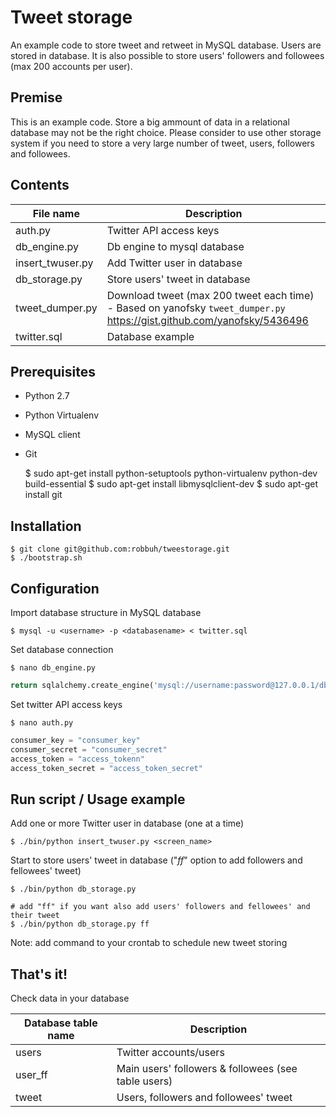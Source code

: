 Tweet storage
=============

An example code to store tweet and retweet in MySQL database.  Users are stored in database. 
It is also possible to store users' followers and followees (max 200 accounts per user).

Premise
--------
This is an example code. Store a big ammount of data in a relational database may not be the right choice. Please consider to use other storage system if you need to store a very large number of tweet, users, followers and followees.


Contents
-------------

| File name   | Description     |  
| --------|---------|
| auth.py  | Twitter API access keys |
| db_engine.py | Db engine to mysql database |
| insert_twuser.py | Add Twitter user in database |
|db_storage.py | Store users' tweet in database |
|tweet_dumper.py| Download tweet (max 200 tweet each time) - Based on yanofsky `tweet_dumper.py` <https://gist.github.com/yanofsky/5436496> |
|twitter.sql| Database example|

Prerequisites
-------------

- Python 2.7
- Python Virtualenv
- MySQL client
- Git



    $ sudo apt-get install python-setuptools python-virtualenv python-dev build-essential
    $ sudo apt-get install libmysqlclient-dev 
    $ sudo apt-get install git


Installation
-------------

    $ git clone git@github.com:robbuh/tweestorage.git
    $ ./bootstrap.sh


Configuration
-----------------

Import database structure in MySQL database

    $ mysql -u <username> -p <databasename> < twitter.sql

Set database connection

    $ nano db_engine.py

```py
return sqlalchemy.create_engine('mysql://username:password@127.0.0.1/db_name?charset=utf8mb4')
 ```

Set twitter API access keys

    $ nano auth.py

```py
consumer_key = "consumer_key"
consumer_secret = "consumer_secret"
access_token = "access_tokenn"
access_token_secret = "access_token_secret"
```

Run script / Usage example
------------------
Add one or more Twitter user in database (one at a time)

    $ ./bin/python insert_twuser.py <screen_name>

Start to store users' tweet in database ("*ff*" option to add followers and fellowees' tweet)

    $ ./bin/python db_storage.py 
    
    # add "ff" if you want also add users' followers and fellowees' and their tweet 
    $ ./bin/python db_storage.py ff

Note: add command to your crontab to schedule new tweet storing
 
 
    
That's it! 
--------------
Check data in your database

| Database table name    | Description    |  
| --------|---------|
| users  | Twitter accounts/users |
| user_ff | Main users' followers & followees (see table users)  |
| tweet | Users, followers and followees' tweet |
